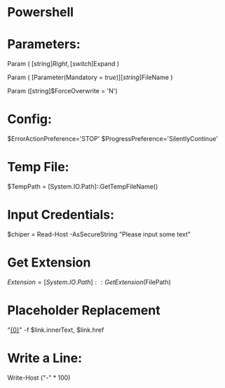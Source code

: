 # Powershell

# Parameters:
Param (
    [string]$Right,
    [switch]$Expand
)

Param (
    [Parameter(Mandatory = $true)][string]$FileName
)

Param ([string]$ForceOverwrite = 'N')

# Config:
$ErrorActionPreference='STOP'
$ProgressPreference='SilentlyContinue'

# Temp File:
$TempPath = [System.IO.Path]::GetTempFileName()

# Input Credentials:
$chiper = Read-Host -AsSecureString "Please input some text"

# Get Extension
$Extension = [System.IO.Path]::GetExtension($FilePath)

# Placeholder Replacement
"[{0}]({1})" -f $link.innerText, $link.href

# Write a Line:
Write-Host ("-" * 100)
